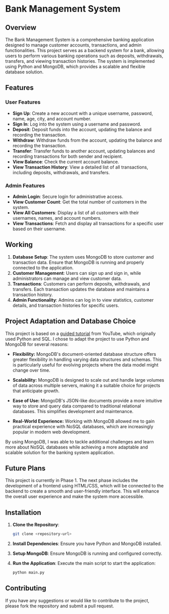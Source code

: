 # Bank Management System

## Overview

The Bank Management System is a comprehensive banking application designed to manage customer accounts, transactions, and admin functionalities. This project serves as a backend system for a bank, allowing users to perform various banking operations such as deposits, withdrawals, transfers, and viewing transaction histories. The system is implemented using Python and MongoDB, which provides a scalable and flexible database solution.

## Features

### User Features
- **Sign Up**: Create a new account with a unique username, password, name, age, city, and account number.
- **Sign In**: Log into the system using a username and password.
- **Deposit**: Deposit funds into the account, updating the balance and recording the transaction.
- **Withdraw**: Withdraw funds from the account, updating the balance and recording the transaction.
- **Transfer**: Transfer funds to another account, updating balances and recording transactions for both sender and recipient.
- **View Balance**: Check the current account balance.
- **View Transaction History**: View a detailed list of all transactions, including deposits, withdrawals, and transfers.

### Admin Features
- **Admin Login**: Secure login for administrative access.
- **View Customer Count**: Get the total number of customers in the system.
- **View All Customers**: Display a list of all customers with their usernames, names, and account numbers.
- **View Transactions**: Fetch and display all transactions for a specific user based on their username.

## Working

1. **Database Setup**: The system uses MongoDB to store customer and transaction data. Ensure that MongoDB is running and properly connected to the application.
2. **Customer Management**: Users can sign up and sign in, while administrators can manage and view customer data.
3. **Transactions**: Customers can perform deposits, withdrawals, and transfers. Each transaction updates the database and maintains a transaction history.
4. **Admin Functionality**: Admins can log in to view statistics, customer details, and transaction histories for specific users.

## Project Adaptation and Database Choice

This project is based on a [guided tutorial](https://www.youtube.com/watch?v=KDIt2YO6euw) from YouTube, which originally used Python and SQL. I chose to adapt the project to use Python and MongoDB for several reasons:

- **Flexibility:** MongoDB's document-oriented database structure offers greater flexibility in handling varying data structures and schemas. This is particularly useful for evolving projects where the data model might change over time.

- **Scalability:** MongoDB is designed to scale out and handle large volumes of data across multiple servers, making it a suitable choice for projects that anticipate growth.

- **Ease of Use:** MongoDB's JSON-like documents provide a more intuitive way to store and query data compared to traditional relational databases. This simplifies development and maintenance.

- **Real-World Experience:** Working with MongoDB allowed me to gain practical experience with NoSQL databases, which are increasingly popular in modern web development.

By using MongoDB, I was able to tackle additional challenges and learn more about NoSQL databases while achieving a more adaptable and scalable solution for the banking system application.

## Future Plans

This project is currently in Phase 1. The next phase includes the development of a frontend using HTML/CSS, which will be connected to the backend to create a smooth and user-friendly interface. This will enhance the overall user experience and make the system more accessible.

## Installation

1. **Clone the Repository**:
   ```bash
   git clone <repository-url>
   ```

2. **Install Dependencies**:
   Ensure you have Python and MongoDB installed.

3. **Setup MongoDB**:
   Ensure MongoDB is running and configured correctly.

4. **Run the Application**:
   Execute the main script to start the application:
   ```bash
   python main.py
   ```

## Contributing

If you have any suggestions or would like to contribute to the project, please fork the repository and submit a pull request.
